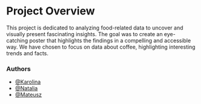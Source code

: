 # Project Overview

This project is dedicated to analyzing food-related data to uncover and visually present fascinating insights. The goal was to create an eye-catching poster that highlights the findings in a compelling and accessible way. We have chosen to focus on data about coffee, highlighting interesting trends and facts. 

### Authors
- [@Karolina](https://github.com/xxkaro)
- [@Natalia](https://github.com/nataliachoszczyk)
- [@Mateusz](https://github.com/DeptuchMateusz)
